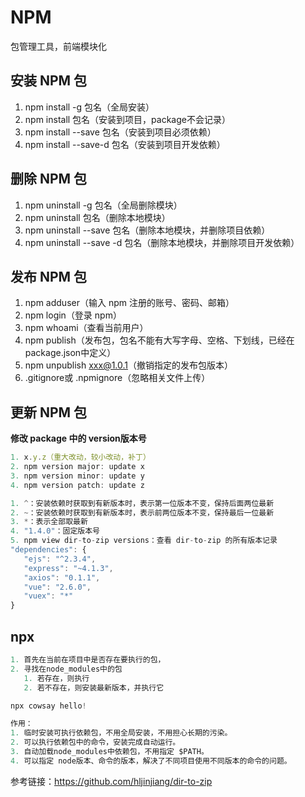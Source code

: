 # NPM
包管理⼯具，前端模块化

## 安装 NPM 包
1. npm install -g 包名（全局安装）
2. npm install 包名（安装到项⽬，package不会记录）
3. npm install --save 包名（安装到项⽬必须依赖）
4. npm install --save-d 包名（安装到项⽬开发依赖）

## 删除 NPM 包
1. npm uninstall -g 包名（全局删除模块）
2. npm uninstall 包名（删除本地模块）
3. npm uninstall --save 包名（删除本地模块，并删除项⽬依赖）
4. npm uninstall --save -d 包名（删除本地模块，并删除项⽬开发依赖）

## 发布 NPM 包
1. npm adduser（输⼊ npm 注册的账号、密码、邮箱）
2. npm login（登录 npm）
3. npm whoami（查看当前用户）
4. npm publish（发布包，包名不能有⼤写字⺟、空格、下划线，已经在 package.json中定义）
5. npm unpublish xxx@1.0.1（撤销指定的发布包版本）
6. .gitignore或 .npmignore（忽略相关⽂件上传）

## 更新 NPM 包
**修改 package 中的 version版本号**
```js
1. x.y.z（重大改动，较小改动，补丁）
2. npm version major: update x
3. npm version minor: update y
4. npm version patch: update z
```
```js
1. ^：安装依赖时获取到有新版本时，表示第⼀位版本不变，保持后⾯两位最新
2. ~：安装依赖时获取到有新版本时，表示前两位版本不变，保持最后⼀位最新
3. *：表示全部取最新
4. "1.4.0"：固定版本号
5. npm view dir-to-zip versions：查看 dir-to-zip 的所有版本记录
"dependencies": {
   "ejs": "^2.3.4",
   "express": "~4.1.3",
   "axios": "0.1.1",
   "vue": "2.6.0",
   "vuex": "*"
}
```

## npx
```js
1. ⾸先在当前在项目中是否存在要执行的包，
2. 寻找在node_modules中的包 
   1. 若存在，则执行
   2. 若不存在，则安装最新版本，并执⾏它

npx cowsay hello! 

作用：
1. 临时安装可执⾏依赖包，不⽤全局安装，不⽤担⼼⻓期的污染。
2. 可以执⾏依赖包中的命令，安装完成⾃动运⾏。
3. ⾃动加载node_modules中依赖包，不⽤指定 $PATH。
4. 可以指定 node版本、命令的版本，解决了不同项⽬使⽤不同版本的命令的问题。
```

参考链接：https://github.com/hljinjiang/dir-to-zip